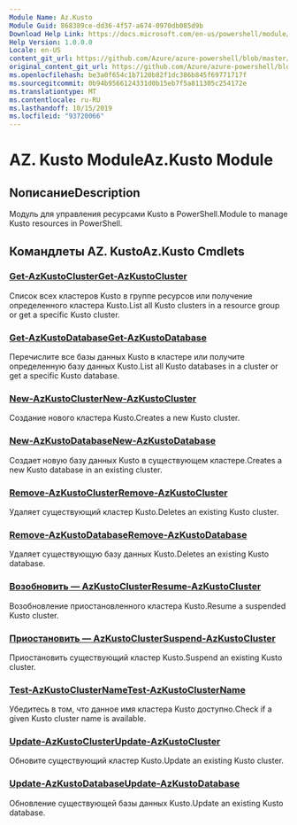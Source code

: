 ```yaml
---
Module Name: Az.Kusto
Module Guid: 868389ce-dd36-4f57-a674-0970db085d9b
Download Help Link: https://docs.microsoft.com/en-us/powershell/module/az.kusto
Help Version: 1.0.0.0
Locale: en-US
content_git_url: https://github.com/Azure/azure-powershell/blob/master/src/Kusto/Kusto/help/Az.Kusto.md
original_content_git_url: https://github.com/Azure/azure-powershell/blob/master/src/Kusto/Kusto/help/Az.Kusto.md
ms.openlocfilehash: be3a0f654c1b7120b82f1dc386b845f69771717f
ms.sourcegitcommit: 0b94b9566124331d0b15eb7f5a811305c254172e
ms.translationtype: MT
ms.contentlocale: ru-RU
ms.lasthandoff: 10/15/2019
ms.locfileid: "93720066"
---
```

# <span data-ttu-id="94cd5-101">AZ. Kusto Module</span><span class="sxs-lookup"><span data-stu-id="94cd5-101">Az.Kusto Module</span></span>
## <span data-ttu-id="94cd5-102">Nописание</span><span class="sxs-lookup"><span data-stu-id="94cd5-102">Description</span></span>
<span data-ttu-id="94cd5-103">Модуль для управления ресурсами Kusto в PowerShell.</span><span class="sxs-lookup"><span data-stu-id="94cd5-103">Module to manage Kusto resources in PowerShell.</span></span>

## <span data-ttu-id="94cd5-104">Командлеты AZ. Kusto</span><span class="sxs-lookup"><span data-stu-id="94cd5-104">Az.Kusto Cmdlets</span></span>
### [<span data-ttu-id="94cd5-105">Get-AzKustoCluster</span><span class="sxs-lookup"><span data-stu-id="94cd5-105">Get-AzKustoCluster</span></span>](Get-AzKustoCluster.md)
<span data-ttu-id="94cd5-106">Список всех кластеров Kusto в группе ресурсов или получение определенного кластера Kusto.</span><span class="sxs-lookup"><span data-stu-id="94cd5-106">List all Kusto clusters in a resource group or get a specific Kusto cluster.</span></span>

### [<span data-ttu-id="94cd5-107">Get-AzKustoDatabase</span><span class="sxs-lookup"><span data-stu-id="94cd5-107">Get-AzKustoDatabase</span></span>](Get-AzKustoDatabase.md)
<span data-ttu-id="94cd5-108">Перечислите все базы данных Kusto в кластере или получите определенную базу данных Kusto.</span><span class="sxs-lookup"><span data-stu-id="94cd5-108">List all Kusto databases in a cluster or get a specific Kusto database.</span></span>

### [<span data-ttu-id="94cd5-109">New-AzKustoCluster</span><span class="sxs-lookup"><span data-stu-id="94cd5-109">New-AzKustoCluster</span></span>](New-AzKustoCluster.md)
<span data-ttu-id="94cd5-110">Создание нового кластера Kusto.</span><span class="sxs-lookup"><span data-stu-id="94cd5-110">Creates a new Kusto cluster.</span></span>

### [<span data-ttu-id="94cd5-111">New-AzKustoDatabase</span><span class="sxs-lookup"><span data-stu-id="94cd5-111">New-AzKustoDatabase</span></span>](New-AzKustoDatabase.md)
<span data-ttu-id="94cd5-112">Создает новую базу данных Kusto в существующем кластере.</span><span class="sxs-lookup"><span data-stu-id="94cd5-112">Creates a new Kusto database in an existing cluster.</span></span>

### [<span data-ttu-id="94cd5-113">Remove-AzKustoCluster</span><span class="sxs-lookup"><span data-stu-id="94cd5-113">Remove-AzKustoCluster</span></span>](Remove-AzKustoCluster.md)
<span data-ttu-id="94cd5-114">Удаляет существующий кластер Kusto.</span><span class="sxs-lookup"><span data-stu-id="94cd5-114">Deletes an existing Kusto cluster.</span></span>

### [<span data-ttu-id="94cd5-115">Remove-AzKustoDatabase</span><span class="sxs-lookup"><span data-stu-id="94cd5-115">Remove-AzKustoDatabase</span></span>](Remove-AzKustoDatabase.md)
<span data-ttu-id="94cd5-116">Удаляет существующую базу данных Kusto.</span><span class="sxs-lookup"><span data-stu-id="94cd5-116">Deletes an existing Kusto database.</span></span>

### [<span data-ttu-id="94cd5-117">Возобновить — AzKustoCluster</span><span class="sxs-lookup"><span data-stu-id="94cd5-117">Resume-AzKustoCluster</span></span>](Resume-AzKustoCluster.md)
<span data-ttu-id="94cd5-118">Возобновление приостановленного кластера Kusto.</span><span class="sxs-lookup"><span data-stu-id="94cd5-118">Resume a suspended Kusto cluster.</span></span>

### [<span data-ttu-id="94cd5-119">Приостановить — AzKustoCluster</span><span class="sxs-lookup"><span data-stu-id="94cd5-119">Suspend-AzKustoCluster</span></span>](Suspend-AzKustoCluster.md)
<span data-ttu-id="94cd5-120">Приостановить существующий кластер Kusto.</span><span class="sxs-lookup"><span data-stu-id="94cd5-120">Suspend an existing Kusto cluster.</span></span>

### [<span data-ttu-id="94cd5-121">Test-AzKustoClusterName</span><span class="sxs-lookup"><span data-stu-id="94cd5-121">Test-AzKustoClusterName</span></span>](Test-AzKustoClusterName.md)
<span data-ttu-id="94cd5-122">Убедитесь в том, что данное имя кластера Kusto доступно.</span><span class="sxs-lookup"><span data-stu-id="94cd5-122">Check if a given Kusto cluster name is available.</span></span>

### [<span data-ttu-id="94cd5-123">Update-AzKustoCluster</span><span class="sxs-lookup"><span data-stu-id="94cd5-123">Update-AzKustoCluster</span></span>](Update-AzKustoCluster.md)
<span data-ttu-id="94cd5-124">Обновите существующий кластер Kusto.</span><span class="sxs-lookup"><span data-stu-id="94cd5-124">Update an existing Kusto cluster.</span></span>

### [<span data-ttu-id="94cd5-125">Update-AzKustoDatabase</span><span class="sxs-lookup"><span data-stu-id="94cd5-125">Update-AzKustoDatabase</span></span>](Update-AzKustoDatabase.md)
<span data-ttu-id="94cd5-126">Обновление существующей базы данных Kusto.</span><span class="sxs-lookup"><span data-stu-id="94cd5-126">Update an existing Kusto database.</span></span>

